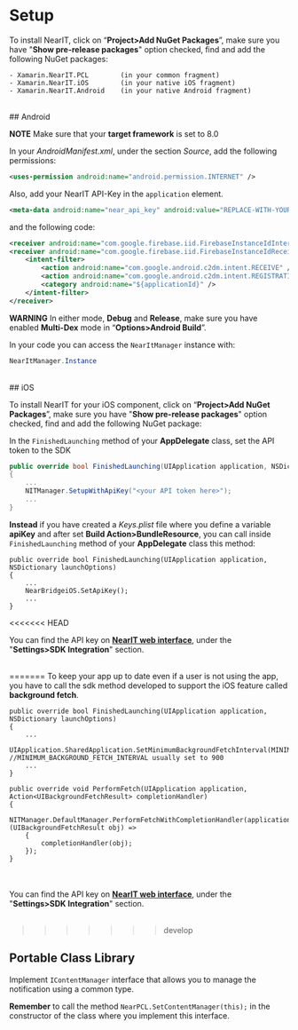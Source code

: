 # Setup #

To install NearIT, click on “**Project>Add NuGet Packages**”, make sure you have "**Show pre-release packages**" option checked, find and add the following NuGet packages:

```
- Xamarin.NearIT.PCL        (in your common fragment)
- Xamarin.NearIT.iOS        (in your native iOS fragment)
- Xamarin.NearIT.Android    (in your native Android fragment)
```
<br>
## Android

**NOTE** Make sure that your **target framework** is set to 8.0

In your *AndroidManifest.xml*, under the section *Source*, add the following permissions:
```xml
<uses-permission android:name="android.permission.INTERNET" />
```
Also, add your NearIT API-Key in the `application` element.
```xml
<meta-data android:name="near_api_key" android:value="REPLACE-WITH-YOUR-KEY" />
```
and the following code:
```xml
<receiver android:name="com.google.firebase.iid.FirebaseInstanceIdInternalReceiver" android:exported="false" />
<receiver android:name="com.google.firebase.iid.FirebaseInstanceIdReceiver" android:exported="true" android:permission="com.google.android.c2dm.permission.SEND">
    <intent-filter>
        <action android:name="com.google.android.c2dm.intent.RECEIVE" />
        <action android:name="com.google.android.c2dm.intent.REGISTRATION" />
        <category android:name="${applicationId}" />
    </intent-filter>
</receiver>
```

**WARNING**
In either mode, **Debug** and **Release**, make sure you have enabled **Multi-Dex** mode in “**Options>Android Build**”.

In your code you can access the `NearItManager` instance with:
```csharp
NearItManager.Instance
```
<br>
## iOS

To install NearIT for your iOS component, click on “**Project>Add NuGet Packages**”, make sure you have "**Show pre-release packages**" option checked, find and add the following NuGet package:

In the `FinishedLaunching` method of your **AppDelegate** class, set the API token to the SDK

```csharp
public override bool FinishedLaunching(UIApplication application, NSDictionary launchOptions)
{
    ...
    NITManager.SetupWithApiKey("<your API token here>");
    ...
}
```
**Instead** if you have created a *Keys.plist* file where you define a variable **apiKey** and after set **Build Action>BundleResource**, you can call inside `FinishedLaunching` method of your **AppDelegate** class this method:
```
public override bool FinishedLaunching(UIApplication application, NSDictionary launchOptions)
{
    ...
    NearBridgeiOS.SetApiKey();
    ...
}
```
<<<<<<< HEAD

You can find the API key on <a href="https://go.nearit.com/" target="_blank">**NearIT web interface**</a>, under the "**Settings>SDK Integration**" section.
<br><br>

=======
To keep your app up to date even if a user is not using the app, you have to call the sdk method developed to support the iOS feature called **background fetch**.
```
public override bool FinishedLaunching(UIApplication application, NSDictionary launchOptions)
{
    ...
    UIApplication.SharedApplication.SetMinimumBackgroundFetchInterval(MINIMUM_BACKGROUND_FETCH_INTERVAL);    //MINIMUM_BACKGROUND_FETCH_INTERVAL usually set to 900
    ...
}

public override void PerformFetch(UIApplication application, Action<UIBackgroundFetchResult> completionHandler)
{
    NITManager.DefaultManager.PerformFetchWithCompletionHandler(application, (UIBackgroundFetchResult obj) =>
    {
        completionHandler(obj);
    });
}
```

<br><br>
You can find the API key on <a href="https://go.nearit.com/" target="_blank">**NearIT web interface**</a>, under the "**Settings>SDK Integration**" section.
<br><br>


>>>>>>> develop
## Portable Class Library

Implement `IContentManager` interface that allows you to manage the notification using a common type.

**Remember** to call the method `NearPCL.SetContentManager(this);` in the constructor of the class where you implement this interface.
